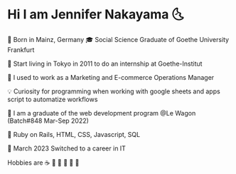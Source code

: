 # Hi I am Jennifer Nakayama 🌜

:house_with_garden: Born in Mainz, Germany
:mortar_board: Social Science Graduate of Goethe University Frankfurt 

:tokyo_tower: Start living in Tokyo in 2011 to do an internship at Goethe-Institut

:briefcase: I used to work as a Marketing and E-commerce Operations Manager 

:bulb: Curiosity for programming when working with google sheets and apps script to automatize workflows

:rocket: I am a graduate of the web development program @Le Wagon (Batch#848 Mar-Sep 2022)

:gem: Ruby on Rails, HTML, CSS, Javascript, SQL

:tada: March 2023 Switched to a career in IT

Hobbies are :coffee: :tea: :sake: :wine_glass: :dancer: :deciduous_tree:
